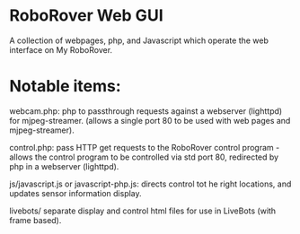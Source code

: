 RoboRover Web GUI
=================

A collection of webpages, php, and Javascript which operate the web interface 
on My RoboRover.

Notable items:
==============
webcam.php:
php to passthrough requests against a webserver (lighttpd) for mjpeg-streamer.
(allows a single port 80 to be used with web pages and mjpeg-streamer).

control.php:
pass HTTP get requests to the RoboRover control program -
allows the control program to be controlled via std port 80, redirected by php
in a webserver (lighttpd).

js/javascript.js or javascript-php.js:
directs control tot he right locations, and updates sensor information display.

livebots/
separate display and control html files for use in LiveBots (with frame based).

